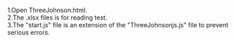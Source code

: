 1.Open ThreeJohnson.html.  
2.The .xlsx files is for reading test.  
3.The "start.js" file is an extension of the "ThreeJohnsonjs.js" file to prevent serious errors.  
